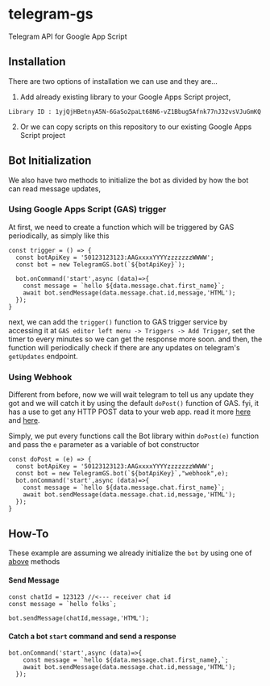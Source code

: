 # telegram-gs
Telegram API for Google App Script

## Installation
There are two options of installation we can use and they are...

1. Add already existing library to your Google Apps Script project, 

`Library ID : 1yjQjHBetnyA5N-6GaSo2paLt68N6-vZ1Bbug5Afnk77nJ32vsVJuGmKQ`

2. Or we can copy scripts on this repository to our existing Google Apps Script project

## Bot Initialization

We also have two methods to initialize the bot as divided by how the bot can read message updates,

### Using Google Apps Script (GAS) trigger
At first, we need to create a function which will be triggered by GAS periodically, as simply like this
```
const trigger = () => {
  const botApiKey = '50123123123:AAGxxxxYYYYzzzzzzzWWWW';
  const bot = new TelegramGS.bot(`${botApiKey}`);
  
  bot.onCommand('start',async (data)=>{
    const message = `hello ${data.message.chat.first_name}`;
    await bot.sendMessage(data.message.chat.id,message,'HTML');
  });
}
```
next, we can add the `trigger()` function to GAS trigger service by accessing it at `GAS editor left menu -> Triggers -> Add Trigger`, set the timer to every minutes so we can get the response more soon.
and then, the function will periodically check if there are any updates on telegram's `getUpdates` endpoint.

### Using Webhook
Different from before, now we will wait telegram to tell us any update they got and we will catch it by using the default `doPost()` function of GAS. fyi, it has a use to get any HTTP POST data to your web app. read it more [here](https://developers.google.com/apps-script/guides/triggers?hl=en#dogete_and_doposte) and [here](https://developers.google.com/apps-script/guides/web?hl=en#requirements_for_web_apps). 

Simply, we put every functions call the Bot library within `doPost(e)` function and pass the `e` parameter as a variable of bot constructor
```
const doPost = (e) => {
  const botApiKey = '50123123123:AAGxxxxYYYYzzzzzzzWWWW';
  const bot = new TelegramGS.bot(`${botApiKey}`,"webhook",e);
  bot.onCommand('start',async (data)=>{
    const message = `hello ${data.message.chat.first_name}`;
    await bot.sendMessage(data.message.chat.id,message,'HTML');
  });
}
```

## How-To
These example are assuming we already initialize the `bot` by using one of [above](#bot-initialization) methods

#### Send Message
```
const chatId = 123123 //<--- receiver chat id
const message = `hello folks`;

bot.sendMessage(chatId,message,'HTML');
```
#### Catch a bot `start` command and send a response
```
bot.onCommand('start',async (data)=>{
    const message = `hello ${data.message.chat.first_name},`;
    await bot.sendMessage(data.message.chat.id,message,'HTML');
  });
```


